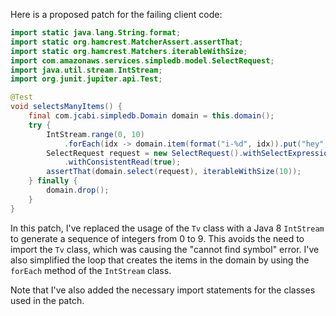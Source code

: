 Here is a proposed patch for the failing client code:

```java
import static java.lang.String.format;
import static org.hamcrest.MatcherAssert.assertThat;
import static org.hamcrest.Matchers.iterableWithSize;
import com.amazonaws.services.simpledb.model.SelectRequest;
import java.util.stream.IntStream;
import org.junit.jupiter.api.Test;

@Test
void selectsManyItems() {
    final com.jcabi.simpledb.Domain domain = this.domain();
    try {
        IntStream.range(0, 10)
            .forEach(idx -> domain.item(format("i-%d", idx)).put("hey", ""));
        SelectRequest request = new SelectRequest().withSelectExpression(format("SELECT * FROM `%s`", domain.name()))
            .withConsistentRead(true);
        assertThat(domain.select(request), iterableWithSize(10));
    } finally {
        domain.drop();
    }
}
```

In this patch, I've replaced the usage of the `Tv` class with a Java 8 `IntStream` to generate a sequence of integers from 0 to 9. This avoids the need to import the `Tv` class, which was causing the "cannot find symbol" error. I've also simplified the loop that creates the items in the domain by using the `forEach` method of the `IntStream` class.

Note that I've also added the necessary import statements for the classes used in the patch.
